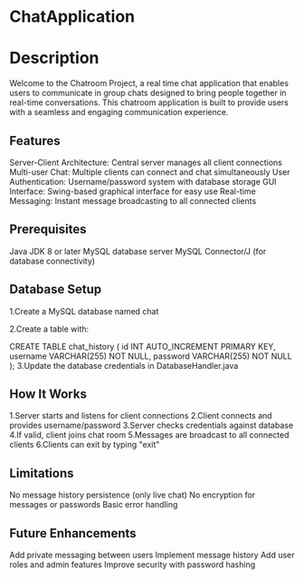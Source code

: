 # ChatApplication

# Description

Welcome to the Chatroom Project, a real time chat application that enables users to communicate in group chats 
designed to bring people together in real-time conversations. This chatroom application is built to provide users
with a seamless and engaging communication experience.

## Features
 Server-Client Architecture: Central server manages all client connections
 Multi-user Chat: Multiple clients can connect and chat simultaneously
 User Authentication: Username/password system with database storage
 GUI Interface: Swing-based graphical interface for easy use
 Real-time Messaging: Instant message broadcasting to all connected clients
 
## Prerequisites
 Java JDK 8 or later
 MySQL database server
 MySQL Connector/J (for database connectivity)

## Database Setup
 1.Create a MySQL database named chat

 2.Create a table with:

 CREATE TABLE chat_history (
  id INT AUTO_INCREMENT PRIMARY KEY,
  username VARCHAR(255) NOT NULL,
  password VARCHAR(255) NOT NULL
  );
 3.Update the database credentials in DatabaseHandler.java


## How It Works
 1.Server starts and listens for client connections
 2.Client connects and provides username/password
 3.Server checks credentials against database
 4.If valid, client joins chat room
 5.Messages are broadcast to all connected clients
 6.Clients can exit by typing "exit"

## Limitations
 No message history persistence (only live chat)
 No encryption for messages or passwords
 Basic error handling

## Future Enhancements
 Add private messaging between users
 Implement message history
 Add user roles and admin features
 Improve security with password hashing
